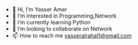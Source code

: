- 👋 Hi, I’m Yasser Amer
- 👀 I’m interested in Programming,Network
- 🌱 I’m currently learning Python
- 💞️ I’m looking to collaborate on Network
- 📫 How to reach me yasseralrahal1@gmail.com

<!---
Jacob19910/Jacob19910 is a ✨ special ✨ repository because its `README.md` (this file) appears on your GitHub profile.
You can click the Preview link to take a look at your changes.
--->
